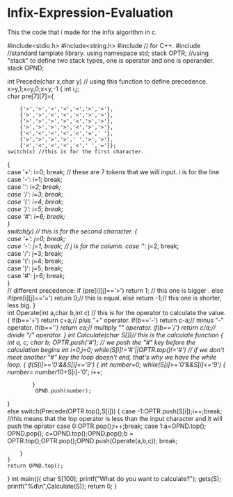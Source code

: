 # Infix-Expression-Evaluation
This the code that i made for the infix algorithm in c.

#include<stdio.h> 
#include<string.h>
#include <iostream> // for C++.
#include <stack> //standard tamplate library.
using namespace std;
stack <int> OPTR; //using "stack" to define two stack types, one is operator and one is operander.
stack <char> OPND;

int Precede(char x,char y)  // using this function to define precedence. x>y,1;x=y,0;x<y,-1
{   int i,j;  
    char pre[7][7]={           
     
        {'>','>','<','<','<','>','>'},  
        {'>','>','<','<','<','>','>'},  
        {'>','>','>','>','<','>','>'},  
        {'>','>','>','>','<','>','>'},  
        {'<','<','<','<','<','=',' '},  
        {'>','>','>','>',' ','>','>'},  
        {'<','<','<','<','<',' ','='}};  
    switch(x) //this is for the first character.
 {  
        case '+': i=0; break;  // these are 7 tokens that we will input. i is for the line
        case '-': i=1; break;  
        case '*': i=2; break;  
        case '/': i=3; break;  
        case '(': i=4; break;  
        case ')': i=5; break;  
        case '#': i=6; break;  
    }  
    switch(y) // this is for the second character.
 {  
        case '+': j=0; break;  
        case '-': j=1; break;  // j is for the column.
        case '*': j=2; break;  
        case '/': j=3; break;  
        case '(': j=4; break;  
        case ')': j=5; break;  
        case '#': j=6; break;  
    }  
    // different precedence: 
    if (pre[i][j]=='>') return 1; // this one is bigger .
 else if(pre[i][j]=='=')  return 0;// this is equal.
 else return -1;// this one is shorter, less big.
}  
int Operate(int a,char b,int c) // this is for the operator to calculate the value.
{
 if(b=='+') 
 return c+a;// plus "+" operator.
 if(b=='-') return c-a;// minus "-" operator.
 if(b=='*') return c*a;// multiply "*" operator.
 if(b=='/') return c/a;// divide "/" operator.
} 
int Calculate(char S[])// this is the calculate function 
{
int a, c;
char b;
 OPTR.push('#'); // we push the "#" key before the calculation begins
 int i=0,j=0; 
 while(S[i]!='#'||OPTR.top()!='#') // if we don't meet another "#" key the loop doesn't end, that's why we have the while loop.
 {
  if(S[i]>='0'&&S[i]<='9') 
    {
         int number=0;
            while(S[i]>='0'&&S[i]<='9')
            {
                number= number*10+S[i]-'0';
                i++;
                
            }
             OPND.push(number);
   }    
   else
   switch(Precede(OPTR.top(),S[i]))
   {
    case -1:OPTR.push(S[i]);i++;break; //this means that the top operator is less than the input character and it will push the oprator
    case 0:OPTR.pop();i++;break; 
    case 1:a=OPND.top();
      OPND.pop();
      c=OPND.top();OPND.pop();b = OPTR.top();OPTR.pop();OPND.push(Operate(a,b,c));
			break;
			
		}
	}
	return OPND.top();	
	
}
int main(){
	char S[100];
	printf("What do you want to calculate?");
	gets(S);
	printf("%d\n",Calculate(S));
	return 0;
}
















